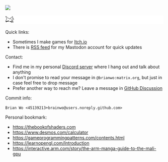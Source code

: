 ![](https://img.itch.zone/aW1nLzk0MTQ0NTIucG5n/original/fpRyRg.png)

![](./cat.gif)

Quick links:
- Sometimes I make games for [Itch.io](https://brianwo.itch.io/)
- There is [RSS feed](https://techhub.social/@brianwo.rss) for my Mastodon account for quick updates

Contact:
- Find me in my personal [Discord server](https://discord.gg/QR63QRZntK) where I hang out and talk about anything
- I don't promise to read your message in `@brianwo:matrix.org`, but just in case feel free to drop message
- Prefer another way to reach me? Leave a message in [GitHub Discussion](https://github.com/brainwo/brainwo/discussions)

Commit info:
```
Brian Wo <45139213+brainwo@users.noreply.github.com>
```

Personal bookmark:
- https://thebookofshaders.com
- https://www.desmos.com/calculator
- https://gameprogrammingpatterns.com/contents.html
- https://learnopengl.com/Introduction
- https://interactive.arm.com/story/the-arm-manga-guide-to-the-mali-gpu 
